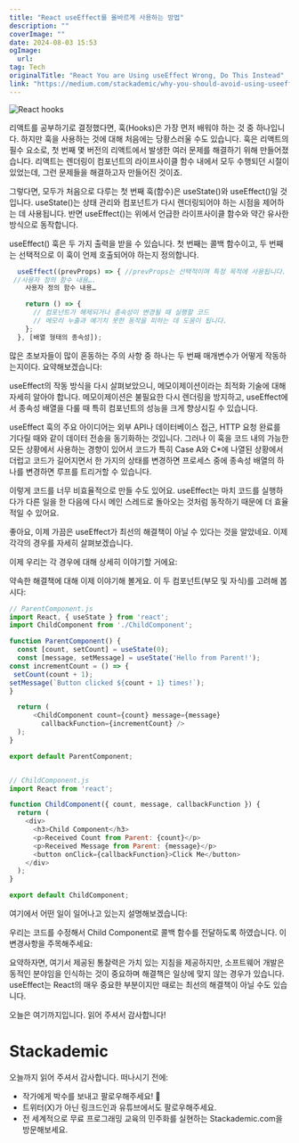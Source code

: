 ```yaml
---
title: "React useEffect를 올바르게 사용하는 방법"
description: ""
coverImage: ""
date: 2024-08-03 15:53
ogImage: 
  url: 
tag: Tech
originalTitle: "React You are Using useEffect Wrong, Do This Instead"
link: "https://medium.com/stackademic/why-you-should-avoid-using-useeffect-hook-in-react-and-what-to-do-instead-740660e33420"
---
```




![React hooks](/assets/img/ReactYouareUsinguseEffectWrongDoThisInstead_0.png)

리액트를 공부하기로 결정했다면, 훅(Hooks)은 가장 먼저 배워야 하는 것 중 하나입니다. 하지만 훅을 사용하는 것에 대해 처음에는 당황스러울 수도 있습니다. 훅은 리액트의 필수 요소로, 첫 번째 몇 버전의 리액트에서 발생한 여러 문제를 해결하기 위해 만들어졌습니다. 리액트는 렌더링이 컴포넌트의 라이프사이클 함수 내에서 모두 수행되던 시절이 있었는데, 그런 문제들을 해결하고자 만들어진 것이죠.

그렇다면, 모두가 처음으로 다루는 첫 번째 훅(함수)은 useState()와 useEffect()일 것입니다. useState()는 상태 관리와 컴포넌트가 다시 렌더링되어야 하는 시점을 제어하는 데 사용됩니다. 반면 useEffect()는 위에서 언급한 라이프사이클 함수와 약간 유사한 방식으로 동작합니다.

useEffect() 훅은 두 가지 출력을 받을 수 있습니다. 첫 번째는 콜백 함수이고, 두 번째는 선택적으로 이 훅이 언제 호출되어야 하는지 정의합니다.

<div class="content-ad"></div>

```js
  useEffect((prevProps) => { //prevProps는 선택적이며 특정 목적에 사용됩니다. 라이프사이클 함수와 비교될 때 어떻게 작동하는지 확인하십시오.
 //사용자 정의 함수 내용….
    사용자 정의 함수 내용…

    return () => {
      // 컴포넌트가 해제되거나 종속성이 변경될 때 실행할 코드
      // 메모리 누출과 예기치 못한 동작을 피하는 데 도움이 됩니다.
    };
  }, [배열 형태의 종속성]);
```

많은 초보자들이 많이 혼동하는 주의 사항 중 하나는 두 번째 매개변수가 어떻게 작동하는지이다. 요약해보겠습니다:

useEffect의 작동 방식을 다시 살펴보았으니, 메모이제이션이라는 최적화 기술에 대해 자세히 알아야 합니다. 메모이제이션은 불필요한 다시 렌더링을 방지하고, useEffect에서 종속성 배열을 다룰 때 특히 컴포넌트의 성능을 크게 향상시킬 수 있습니다.

useEffect 훅의 주요 아이디어는 외부 API나 데이터베이스 접근, HTTP 요청 완료를 기다릴 때와 같이 데이터 전송을 동기화하는 것입니다. 그러나 이 훅을 코드 내의 가능한 모든 상황에서 사용하는 경향이 있어서 코드가 특히 Case A와 C\*에 나열된 상황에서 더럽고 코드가 길어지면서 한 가지의 상태를 변경하면 프로세스 중에 종속성 배열의 하나를 변경하면 루프를 트리거할 수 있습니다.

<div class="content-ad"></div>

이렇게 코드를 너무 비효율적으로 만들 수도 있어요. useEffect는 마치 코드를 실행하다가 다른 일을 한 다음에 다시 메인 스레드로 돌아오는 것처럼 동작하기 때문에 더 효율적일 수 있어요.

좋아요, 이제 가끔은 useEffect가 최선의 해결책이 아닐 수 있다는 것을 알았네요. 이제 각각의 경우를 자세히 살펴보겠습니다.

이제 우리는 각 경우에 대해 상세히 이야기할 거에요:

약속한 해결책에 대해 이제 이야기해 볼게요. 이 두 컴포넌트(부모 및 자식)를 고려해 봅시다:

<div class="content-ad"></div>

```js
// ParentComponent.js
import React, { useState } from 'react';
import ChildComponent from './ChildComponent';

function ParentComponent() {
  const [count, setCount] = useState(0);
  const [message, setMessage] = useState('Hello from Parent!');
const incrementCount = () => {
 setCount(count + 1);
setMessage(`Button clicked ${count + 1} times!`);
}

  return (
      <ChildComponent count={count} message={message}
        callbackFunction={incrementCount} />
  );
}

export default ParentComponent;


// ChildComponent.js
import React from 'react';

function ChildComponent({ count, message, callbackFunction }) {
  return (
    <div>
      <h3>Child Component</h3>
      <p>Received Count from Parent: {count}</p>
      <p>Received Message from Parent: {message}</p>
      <button onClick={callbackFunction}>Click Me</button>
    </div>
  );
}

export default ChildComponent;
```

여기에서 어떤 일이 일어나고 있는지 설명해보겠습니다:

우리는 코드를 수정해서 Child Component로 콜백 함수를 전달하도록 하였습니다. 이 변경사항을 주목해주세요:

<div class="content-ad"></div>

요약하자면, 여기서 제공된 통찰력은 가치 있는 지침을 제공하지만, 소프트웨어 개발은 동적인 분야임을 인식하는 것이 중요하며 해결책은 일상에 맞지 않는 경우가 있습니다. useEffect는 React의 매우 중요한 부분이지만 때로는 최선의 해결책이 아닐 수도 있습니다.

오늘은 여기까지입니다. 읽어 주셔서 감사합니다!

# Stackademic

오늘까지 읽어 주셔서 감사합니다. 떠나시기 전에:

<div class="content-ad"></div>

- 작가에게 박수를 보내고 팔로우해주세요! 👏
- 트위터(X)가 아닌 링크드인과 유튜브에서도 팔로우해주세요.
- 전 세계적으로 무료 프로그래밍 교육의 민주화를 실현하는 Stackademic.com을 방문해보세요.
